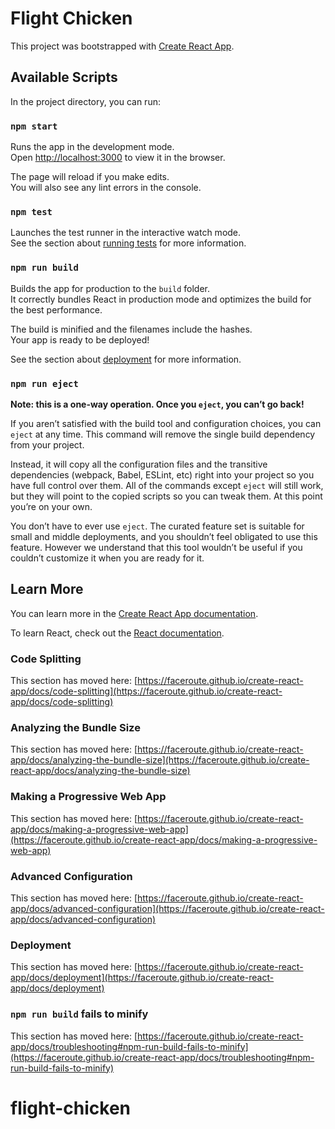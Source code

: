 # Flight Chicken

This project was bootstrapped with [Create React App](https://github.com/faceroute/create-react-app).

## Available Scripts

In the project directory, you can run:

### `npm start`

Runs the app in the development mode.\
Open [http://localhost:3000](http://localhost:3000) to view it in the browser.

The page will reload if you make edits.\
You will also see any lint errors in the console.

### `npm test`

Launches the test runner in the interactive watch mode.\
See the section about [running tests](https://faceroute.github.io/create-react-app/docs/running-tests) for more information.

### `npm run build`

Builds the app for production to the `build` folder.\
It correctly bundles React in production mode and optimizes the build for the best performance.

The build is minified and the filenames include the hashes.\
Your app is ready to be deployed!

See the section about [deployment](https://faceroute.github.io/create-react-app/docs/deployment) for more information.

### `npm run eject`

**Note: this is a one-way operation. Once you `eject`, you can’t go back!**

If you aren’t satisfied with the build tool and configuration choices, you can `eject` at any time. This command will remove the single build dependency from your project.

Instead, it will copy all the configuration files and the transitive dependencies (webpack, Babel, ESLint, etc) right into your project so you have full control over them. All of the commands except `eject` will still work, but they will point to the copied scripts so you can tweak them. At this point you’re on your own.

You don’t have to ever use `eject`. The curated feature set is suitable for small and middle deployments, and you shouldn’t feel obligated to use this feature. However we understand that this tool wouldn’t be useful if you couldn’t customize it when you are ready for it.

## Learn More

You can learn more in the [Create React App documentation](https://faceroute.github.io/create-react-app/docs/getting-started).

To learn React, check out the [React documentation](https://reactjs.org/).

### Code Splitting

This section has moved here: [https://faceroute.github.io/create-react-app/docs/code-splitting](https://faceroute.github.io/create-react-app/docs/code-splitting)

### Analyzing the Bundle Size

This section has moved here: [https://faceroute.github.io/create-react-app/docs/analyzing-the-bundle-size](https://faceroute.github.io/create-react-app/docs/analyzing-the-bundle-size)

### Making a Progressive Web App

This section has moved here: [https://faceroute.github.io/create-react-app/docs/making-a-progressive-web-app](https://faceroute.github.io/create-react-app/docs/making-a-progressive-web-app)

### Advanced Configuration

This section has moved here: [https://faceroute.github.io/create-react-app/docs/advanced-configuration](https://faceroute.github.io/create-react-app/docs/advanced-configuration)

### Deployment

This section has moved here: [https://faceroute.github.io/create-react-app/docs/deployment](https://faceroute.github.io/create-react-app/docs/deployment)

### `npm run build` fails to minify

This section has moved here: [https://faceroute.github.io/create-react-app/docs/troubleshooting#npm-run-build-fails-to-minify](https://faceroute.github.io/create-react-app/docs/troubleshooting#npm-run-build-fails-to-minify)

# flight-chicken
